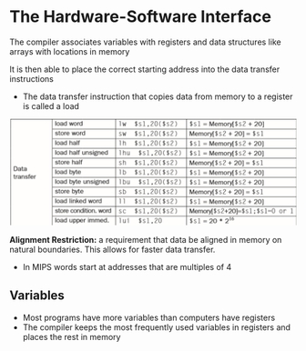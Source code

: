 # The Hardware-Software Interface

The compiler associates variables with registers and data structures like arrays with locations in memory

It is then able to place the correct starting address into the data transfer instructions

 - The data transfer instruction that copies data from memory to a register is called a load

<img src="/res/lwchart.png" />


**Alignment Restriction:** a requirement that data be aligned in memory on natural boundaries. This allows for faster data transfer.

- In MIPS words start at addresses that are multiples of 4

## Variables

- Most programs have more variables than computers have registers
- The compiler keeps the most frequently used variables in registers and places the rest in memory 
